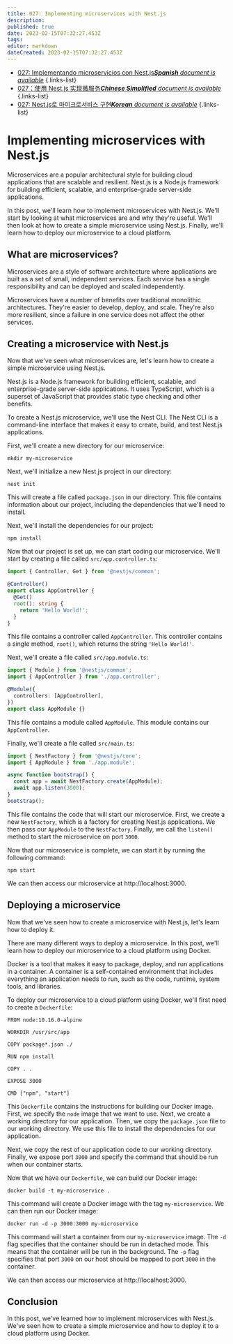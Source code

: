 ```yaml
---
title: 027: Implementing microservices with Nest.js
description: 
published: true
date: 2023-02-15T07:32:27.453Z
tags: 
editor: markdown
dateCreated: 2023-02-15T07:32:27.453Z
---
```


- [027: Implementando microservicios con Nest.js***Spanish** document is available*](/es/Knowledge-base/Nest-js/Learning/027-implementing-microservices-with-nest-js)
{.links-list}
- [027：使用 Nest.js 实现微服务***Chinese Simplified** document is available*](/zh/Knowledge-base/Nest-js/Learning/027-implementing-microservices-with-nest-js)
{.links-list}
- [027: Nest.js로 마이크로서비스 구현***Korean** document is available*](/ko/Knowledge-base/Nest-js/Learning/027-implementing-microservices-with-nest-js)
{.links-list}


# Implementing microservices with Nest.js

Microservices are a popular architectural style for building cloud applications that are scalable and resilient. Nest.js is a Node.js framework for building efficient, scalable, and enterprise-grade server-side applications.

In this post, we'll learn how to implement microservices with Nest.js. We'll start by looking at what microservices are and why they're useful. We'll then look at how to create a simple microservice using Nest.js. Finally, we'll learn how to deploy our microservice to a cloud platform.

## What are microservices?

Microservices are a style of software architecture where applications are built as a set of small, independent services. Each service has a single responsibility and can be deployed and scaled independently.

Microservices have a number of benefits over traditional monolithic architectures. They're easier to develop, deploy, and scale. They're also more resilient, since a failure in one service does not affect the other services.

## Creating a microservice with Nest.js

Now that we've seen what microservices are, let's learn how to create a simple microservice using Nest.js.

Nest.js is a Node.js framework for building efficient, scalable, and enterprise-grade server-side applications. It uses TypeScript, which is a superset of JavaScript that provides static type checking and other benefits.

To create a Nest.js microservice, we'll use the Nest CLI. The Nest CLI is a command-line interface that makes it easy to create, build, and test Nest.js applications.

First, we'll create a new directory for our microservice:

```
mkdir my-microservice
```

Next, we'll initialize a new Nest.js project in our directory:

```
nest init
```

This will create a file called `package.json` in our directory. This file contains information about our project, including the dependencies that we'll need to install.

Next, we'll install the dependencies for our project:

```
npm install
```

Now that our project is set up, we can start coding our microservice. We'll start by creating a file called `src/app.controller.ts`:

```typescript
import { Controller, Get } from '@nestjs/common';

@Controller()
export class AppController {
  @Get()
  root(): string {
    return 'Hello World!';
  }
}
```

This file contains a controller called `AppController`. This controller contains a single method, `root()`, which returns the string `'Hello World!'`.

Next, we'll create a file called `src/app.module.ts`:

```typescript
import { Module } from '@nestjs/common';
import { AppController } from './app.controller';

@Module({
  controllers: [AppController],
})
export class AppModule {}
```

This file contains a module called `AppModule`. This module contains our `AppController`.

Finally, we'll create a file called `src/main.ts`:

```typescript
import { NestFactory } from '@nestjs/core';
import { AppModule } from './app.module';

async function bootstrap() {
  const app = await NestFactory.create(AppModule);
  await app.listen(3000);
}
bootstrap();
```

This file contains the code that will start our microservice. First, we create a new `NestFactory`, which is a factory for creating Nest.js applications. We then pass our `AppModule` to the `NestFactory`. Finally, we call the `listen()` method to start the microservice on port `3000`.

Now that our microservice is complete, we can start it by running the following command:

```
npm start
```

We can then access our microservice at http://localhost:3000.

## Deploying a microservice

Now that we've seen how to create a microservice with Nest.js, let's learn how to deploy it.

There are many different ways to deploy a microservice. In this post, we'll learn how to deploy our microservice to a cloud platform using Docker.

Docker is a tool that makes it easy to package, deploy, and run applications in a container. A container is a self-contained environment that includes everything an application needs to run, such as the code, runtime, system tools, and libraries.

To deploy our microservice to a cloud platform using Docker, we'll first need to create a `Dockerfile`:

```
FROM node:10.16.0-alpine

WORKDIR /usr/src/app

COPY package*.json ./

RUN npm install

COPY . .

EXPOSE 3000

CMD ["npm", "start"]
```

This `Dockerfile` contains the instructions for building our Docker image. First, we specify the `node` image that we want to use. Next, we create a working directory for our application. Then, we copy the `package.json` file to our working directory. We use this file to install the dependencies for our application.

Next, we copy the rest of our application code to our working directory. Finally, we expose port `3000` and specify the command that should be run when our container starts.

Now that we have our `Dockerfile`, we can build our Docker image:

```
docker build -t my-microservice .
```

This command will create a Docker image with the tag `my-microservice`. We can then run our Docker image:

```
docker run -d -p 3000:3000 my-microservice
```

This command will start a container from our `my-microservice` image. The `-d` flag specifies that the container should be run in detached mode. This means that the container will be run in the background. The `-p` flag specifies that port `3000` on our host should be mapped to port `3000` in the container.

We can then access our microservice at http://localhost:3000.

## Conclusion

In this post, we've learned how to implement microservices with Nest.js. We've seen how to create a simple microservice and how to deploy it to a cloud platform using Docker.